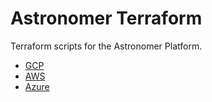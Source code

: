 # Astronomer Terraform

Terraform scripts for the Astronomer Platform.

* [GCP](/gcp)
* [AWS](/aws)
* [Azure](/azure)
